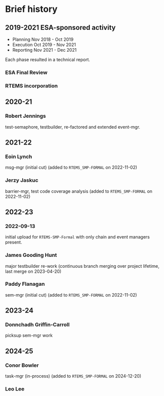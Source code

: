 # Brief history

## 2019-2021  ESA-sponsored activity

* Planning  Nov 2018 - Oct 2019
* Execution Oct 2019 - Nov 2021
* Reporting Nov 2021 - Dec 2021

Each phase resulted in a technical report.

### ESA Final Review

### RTEMS incorporation

## 2020-21

### Robert Jennings 

test-semaphore, testbuilder, re-factored and extended event-mgr.

## 2021-22

### Eoin Lynch 

msg-mgr (initial cut) (added to `RTEMS_SMP-FORMAL` on 2022-11-02)

### Jerzy Jaskuc

barrier-mgr, test code coverage analysis (added to `RTEMS_SMP-FORMAL` on 2022-11-02)

## 2022-23

### 2022-09-13 

initial upload for `RTEMS-SMP-Formal` with only chain and event managers present.

### James Gooding Hunt

major testbuilder re-work (continuous branch merging over project lifetime, last merge on 2023-04-20)

### Paddy Flanagan

sem-mgr (initial cut)  (added to `RTEMS_SMP-FORMAL` on 2022-11-02)

## 2023-24

### Donnchadh Griffin-Carroll

picksup sem-mgr work

## 2024-25

### Conor Bowler

task-mgr (in-process) (added to `RTEMS_SMP-FORMAL` on 2024-12-20)

### Leo Lee
